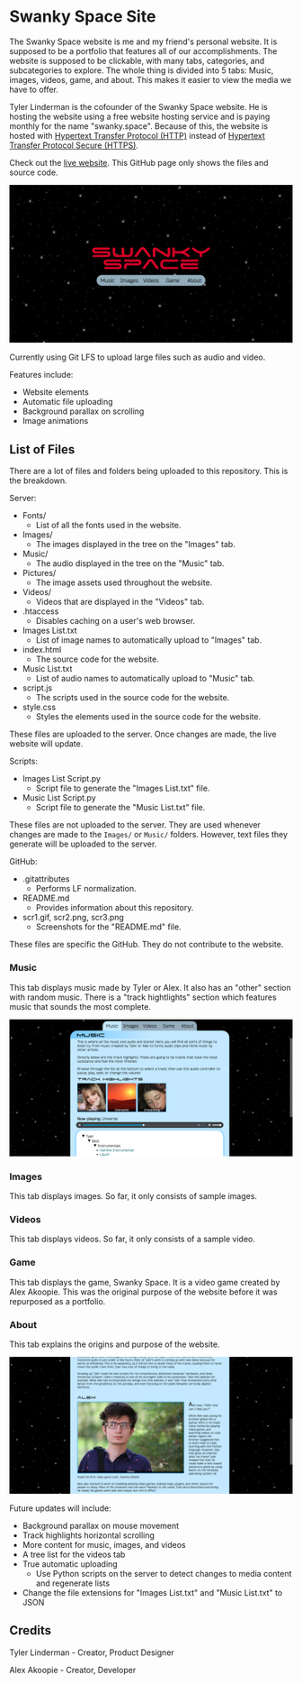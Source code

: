 # Swanky Space Site

The Swanky Space website is me and my friend's personal website. It is supposed to be a portfolio that features all of our accomplishments. The website is supposed to be clickable, with many tabs, categories, and subcategories to explore. The whole thing is divided into 5 tabs: Music, images, videos, game, and about. This makes it easier to view the media we have to offer.

Tyler Linderman is the cofounder of the Swanky Space website. He is hosting the website using a free website hosting service and is paying monthly for the name "swanky.space". Because of this, the website is hosted with [Hypertext Transfer Protocol (HTTP)](https://en.wikipedia.org/wiki/Hypertext_Transfer_Protocol) instead of [Hypertext Transfer Protocol Secure (HTTPS)](https://en.wikipedia.org/wiki/HTTPS).

Check out the [live website](http://swanky.space/ "Visit swanky.space"). This GitHub page only shows the files and source code.

![Preview screenshot](scr1.gif "Preview screenshot")

Currently using Git LFS to upload large files such as audio and video.

Features include:
* Website elements
* Automatic file uploading
* Background parallax on scrolling
* Image animations

## List of Files

There are a lot of files and folders being uploaded to this repository. This is the breakdown.

Server:
* Fonts/
    * List of all the fonts used in the website.
* Images/
    * The images displayed in the tree on the "Images" tab.
* Music/
    * The audio displayed in the tree on the "Music" tab.
* Pictures/
    * The image assets used throughout the website.
* Videos/
    * Videos that are displayed in the "Videos" tab.
* .htaccess
    * Disables caching on a user's web browser.
* Images List.txt
    * List of image names to automatically upload to "Images" tab.
* index.html
    * The source code for the website.
* Music List.txt
    * List of audio names to automatically upload to "Music" tab.
* script.js
    * The scripts used in the source code for the website.
* style.css
    * Styles the elements used in the source code for the website.

These files are uploaded to the server. Once changes are made, the live website will update.

Scripts:
* Images List Script.py
    * Script file to generate the "Images List.txt" file.
* Music List Script.py
    * Script file to generate the "Music List.txt" file.

These files are not uploaded to the server. They are used whenever changes are made to the `Images/` or `Music/` folders. However, text files they generate will be uploaded to the server.

GitHub:
* .gitattributes
    * Performs LF normalization.
* README.md
    * Provides information about this repository.
* scr1.gif, scr2.png, scr3.png
    * Screenshots for the "README.md" file.

These files are specific the GitHub. They do not contribute to the website.

### Music

This tab displays music made by Tyler or Alex. It also has an "other" section with random music. There is a "track hightlights" section which features music that sounds the most complete.

![Music preview](scr2.png "Music preview")

### Images

This tab displays images. So far, it only consists of sample images.

### Videos

This tab displays videos. So far, it only consists of a sample video.

### Game

This tab displays the game, Swanky Space. It is a video game created by Alex Akoopie. This was the original purpose of the website before it was repurposed as a portfolio.

### About

This tab explains the origins and purpose of the website.

![About preview](scr3.png "About preview")

Future updates will include:
* Background parallax on mouse movement
* Track highlights horizontal scrolling
* More content for music, images, and videos
* A tree list for the videos tab
* True automatic uploading
    * Use Python scripts on the server to detect changes to media content and regenerate lists
* Change the file extensions for "Images List.txt" and "Music List.txt" to JSON

## Credits

Tyler Linderman - Creator, Product Designer

Alex Akoopie - Creator, Developer